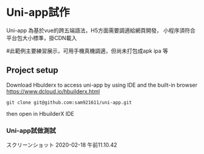 # Uni-app試作
Uni-app 為基於vue的跨五端語法，H5方面需要調適給網頁開發，
小程序須符合平台包大小標準，掛CDN載入

#此範例主要練習展示，可用手機真機調適，但尚未打包成apk ipa 等
## Project setup
Download Hbulderx to access uni-app by using IDE and the built-in browser 
https://www.dcloud.io/hbuilderx.html
```
git clone git@github.com:sam921611/uni-app.git
```
then open in HbuilderX IDE

### Uni-app試做測試

スクリーンショット 2020-02-18 午前11.10.42
